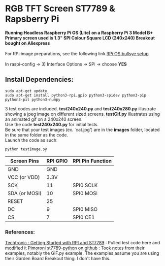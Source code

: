 # RGB TFT Screen ST7789 & Rapsberry Pi

**Running Headless Raspberry Pi OS (Lite) on a Raspberry Pi 3 Model B+**
<br />
**Primary screen used is 1.3" SPI Colour Square LCD (240x240) Breakout bought on Aliexpress**
<br />
<br />
For RPi image preparations, see the following link [RPi OS bullsye setup](https://www.raspberrypi.com/news/raspberry-pi-bullseye-update-april-2022/)
<br />
<br />
In raspi-config -> 3) Interface Options -> SPI -> choose **YES** <br />

## Install Dependencies:

```shell
sudo apt-get update
sudo apt-get install python3-rpi.gpio python3-spidev python3-pip python3-pil python3-numpy
```
3 test codes are included. **test240x240.py** and **test240x280.py** illustrate showing a jpeg image on different sized screens. **testGif.py** illustrates using an animated gif on a 240x240 screen. <br /> 
Use the code **test240x240.py** for initial tests. <br />
Be sure that your test images (ex. 'cat.jpg') are in the **images** folder, located in the same folder as the code. <br />
Launch the code as such:

```shell
python testImage.py
```

| Screen Pins   | RPI GPIO | RPI Pin Function |
| ------------- | -------- | ---------------- |
| GND           | GND      |                  |
| VCC (or VDD)  | 3.3V     |                  |
| SCK           | 11       | SPI0 SCLK        |
| SDA (or MOSI) | 10       | SPI0 MOSI        |
| RESET         | 25       |                  |
| DC            | 9        | SPI0 MISO        |
| CS            | 7        | SPI0 CE1         |

### References: 
[Techtronic : Getting Started with RPI and ST7789](https://techatronic.com/st7789-raspberry-pi/) : Pulled test code here and modified it
[Pimoroni st7789-python on github](https://github.com/pimoroni/st7789-python) : Took notes from their examples, notably the GIF.py example. The examples assume you are using their Garden Board Breakout thing. I don't have this. 
